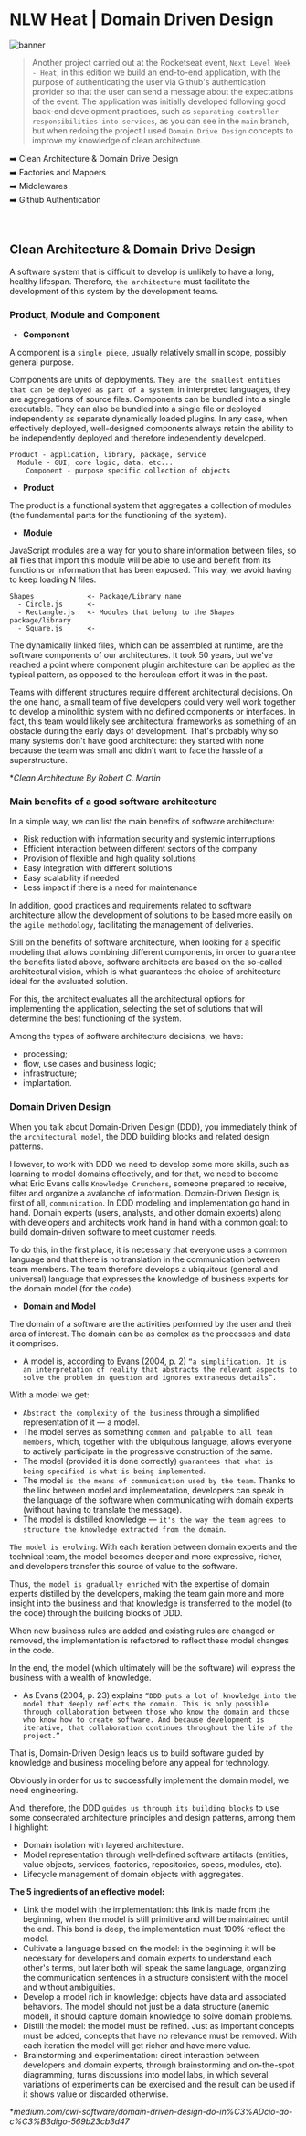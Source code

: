 # NLW Heat | Domain Driven Design

![banner](banner.png)

> Another project carried out at the Rocketseat event, `Next Level Week - Heat`, in this edition we build an end-to-end application, with
> the purpose of authenticating the user via Github's authentication provider so that the user can send a message about the expectations of the event.
> The application was initially developed following good back-end development practices, such as `separating controller responsibilities into services`,
> as you can see in the `main` branch, but when redoing the project I used `Domain Drive Design` concepts to improve my knowledge of clean architecture.

:arrow_right: Clean Architecture & Domain Drive Design <br />
:arrow_right: Factories and Mappers <br />
:arrow_right: Middlewares <br />
:arrow_right: Github Authentication <br />

<br />

## Clean Architecture & Domain Drive Design 

A software system that is difficult to develop is unlikely to have a long, healthy lifespan. Therefore, `the architecture` must facilitate the development of this system by the development teams.

### Product, Module and Component

- <strong>Component</strong>

A component is a `single piece`, usually relatively small in scope, possibly general purpose.

Components are units of deployments. `They are the smallest entities that can be deployed as part of a system`, in interpreted languages, they are aggregations of source files. Components can be bundled into a single executable. They can also be bundled into a single file or deployed independently as separate dynamically loaded plugins. In any case, when effectively deployed, well-designed components always retain the ability to be independently deployed and therefore independently developed.

```
Product - application, library, package, service
  Module - GUI, core logic, data, etc...
    Component - purpose specific collection of objects
```

 - <strong>Product</strong>

The product is a functional system that aggregates a collection of modules (the fundamental parts for the functioning of the system).

 - <strong>Module</strong>
 
JavaScript modules are a way for you to share information between files, so all files that import this module will be able to use and benefit from its functions or information that has been exposed. This way, we avoid having to keep loading N files.

```
Shapes             <- Package/Library name
  - Circle.js      <-
  - Rectangle.js   <- Modules that belong to the Shapes package/library
  - Square.js      <-
```

The dynamically linked files, which can be assembled at runtime, are the software components of our architectures. It took 50 years, but we've reached a point where component plugin architecture can be applied as the typical pattern, as opposed to the herculean effort it was in the past.

Teams with different structures require different architectural decisions. On the one hand, a small team of five developers could very well work together to develop a minolithic system with no defined components or interfaces. In fact, this team would likely see architectural frameworks as something of an obstacle during the early days of development. That's probably why so many systems don't have good architecture: they started with none because the team was small and didn't want to face the hassle of a superstructure.

*<i>Clean Architecture By Robert C. Martin</i> <br />

### Main benefits of a good software architecture

In a simple way, we can list the main benefits of software architecture:

 - Risk reduction with information security and systemic interruptions
 - Efficient interaction between different sectors of the company
 - Provision of flexible and high quality solutions
 - Easy integration with different solutions
 - Easy scalability if needed
 - Less impact if there is a need for maintenance

In addition, good practices and requirements related to software architecture allow the development of solutions to be based more easily on the `agile methodology`, facilitating the management of deliveries.

Still on the benefits of software architecture, when looking for a specific modeling that allows combining different components, in order to guarantee the benefits listed above, software architects are based on the so-called architectural vision, which is what guarantees the choice of architecture ideal for the evaluated solution.

For this, the architect evaluates all the architectural options for implementing the application, selecting the set of solutions that will determine the best functioning of the system.

Among the types of software architecture decisions, we have:

 - processing;
 - flow, use cases and business logic;
 - infrastructure;
 - implantation.
 
### Domain Driven Design

When you talk about Domain-Driven Design (DDD), you immediately think of the `architectural model`, the DDD building blocks and related design patterns.

However, to work with DDD we need to develop some more skills, such as learning to model domains effectively, and for that, we need to become what Eric Evans calls `Knowledge Crunchers`, someone prepared to receive, filter and organize a avalanche of information. Domain-Driven Design is, first of all, `communication`. In DDD modeling and implementation go hand in hand. Domain experts (users, analysts, and other domain experts) along with developers and architects work hand in hand with a common goal: to build domain-driven software to meet customer needs.

To do this, in the first place, it is necessary that everyone uses a common language and that there is no translation in the communication between team members. The team therefore develops a ubiquitous (general and universal) language that expresses the knowledge of business experts for the domain model (for the code).

 - <strong>Domain and Model</strong>
 
The domain of a software are the activities performed by the user and their area of ​​interest. The domain can be as complex as the processes and data it comprises.

 - A model is, according to Evans (2004, p. 2) `“a simplification. It is an interpretation of reality that abstracts the relevant aspects to solve the problem in question and ignores extraneous details”.`

With a model we get:

 - `Abstract the complexity of the business` through a simplified representation of it — a model.
 - The model serves as something `common and palpable to all team members`, which, together with the ubiquitous language, allows everyone to actively participate in the progressive construction of the same.
 - The model (provided it is done correctly) `guarantees that what is being specified is what is being implemented`.
 - The model `is the means of communication used by the team`. Thanks to the link between model and implementation, developers can speak in the language of the software when communicating with domain experts (without having to translate the message).
 - The model is distilled knowledge — `it's the way the team agrees to structure the knowledge extracted from the domain`.

`The model is evolving`: With each iteration between domain experts and the technical team, the model becomes deeper and more expressive, richer, and developers transfer this source of value to the software.

Thus, `the model is gradually enriched` with the expertise of domain experts distilled by the developers, making the team gain more and more insight into the business and that knowledge is transferred to the model (to the code) through the building blocks of DDD.

When new business rules are added and existing rules are changed or removed, the implementation is refactored to reflect these model changes in the code.

In the end, the model (which ultimately will be the software) will express the business with a wealth of knowledge.

 - As Evans (2004, p. 23) explains `“DDD puts a lot of knowledge into the model that deeply reflects the domain. This is only possible through collaboration between those who know the domain and those who know how to create software. And because development is iterative, that collaboration continues throughout the life of the project.”`

That is, Domain-Driven Design leads us to build software guided by knowledge and business modeling before any appeal for technology.

Obviously in order for us to successfully implement the domain model, we need engineering.

And, therefore, the DDD `guides us through its building blocks` to use some consecrated architecture principles and design patterns, among them I highlight:

 - Domain isolation with layered architecture.
 - Model representation through well-defined software artifacts (entities, value objects, services, factories, repositories, specs, modules, etc).
 - Lifecycle management of domain objects with aggregates.
 
<strong>The 5 ingredients of an effective model:</strong>

 - Link the model with the implementation: this link is made from the beginning, when the model is still primitive and will be maintained until the end. This bond is deep, the implementation must 100% reflect the model.
 - Cultivate a language based on the model: in the beginning it will be necessary for developers and domain experts to understand each other's terms, but later both will speak the same language, organizing the communication sentences in a structure consistent with the model and without ambiguities.
 - Develop a model rich in knowledge: objects have data and associated behaviors. The model should not just be a data structure (anemic model), it should capture domain knowledge to solve domain problems.
 - Distill the model: the model must be refined. Just as important concepts must be added, concepts that have no relevance must be removed. With each iteration the model will get richer and have more value.
 - Brainstorming and experimentation: direct interaction between developers and domain experts, through brainstorming and on-the-spot diagramming, turns discussions into model labs, in which several variations of experiments can be exercised and the result can be used if it shows value or discarded otherwise.
 
*<i>medium.com/cwi-software/domain-driven-design-do-in%C3%ADcio-ao-c%C3%B3digo-569b23cb3d47</i> <br />



